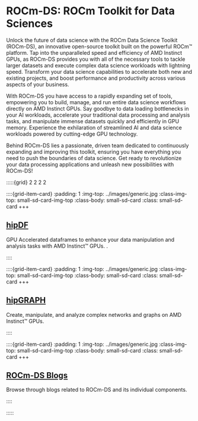 # ROCm-DS: ROCm Toolkit for Data Sciences

Unlock the future of data science with the ROCm Data Science Toolkit (ROCm-DS), an innovative open-source toolkit built on
the powerful ROCm™ platform. Tap into the unparalleled speed and efficiency of AMD Instinct GPUs, as ROCm-DS provides you
with all of the necessary tools to tackle larger datasets and execute complex data science workloads with lightning speed.
Transform your data science capabilities to accelerate both new and existing projects, and boost performance and productivity
across various aspects of your business.

With ROCm-DS you have access to a rapidly expanding set of tools, empowering you to build, manage, and run entire data science
workflows directly on AMD Instinct GPUs. Say goodbye to data loading bottlenecks in your AI workloads, accelerate your
traditional data processing and analysis tasks, and manipulate immense datasets quickly and efficiently in GPU memory.
Experience the exhilaration of streamlined AI and data science workloads powered by cutting-edge GPU technology.

Behind ROCm-DS lies a passionate, driven team dedicated to continuously expanding and improving this toolkit, ensuring you
have everything you need to push the boundaries of data science. Get ready to revolutionize your data processing applications
and unleash new possibilities with ROCm-DS!

:::::{grid} 2 2 2 2

::::{grid-item-card}
:padding: 1
:img-top: ../images/generic.jpg
:class-img-top: small-sd-card-img-top
:class-body: small-sd-card
:class: small-sd-card
+++
<a href=./hipDF.html class="card-header-link">
  <h2 class="card-header">hipDF</h2>
</a>
<p class="paragraph"> GPU Accelerated dataframes to enhance your data manipulation and analysis tasks with AMD Instinct™ GPUs.
.</p>
::::

::::{grid-item-card}
:padding: 1
:img-top: ../images/generic.jpg
:class-img-top: small-sd-card-img-top
:class-body: small-sd-card
:class: small-sd-card
+++
<a href=./hipGRAPH.html class="card-header-link">
  <h2 class="card-header">hipGRAPH</h2>
</a>
<p class="paragraph"> Create, manipulate, and analyze complex networks and graphs on AMD Instinct™ GPUs.
</p>
::::

::::{grid-item-card}
:padding: 1
:img-top: ../images/generic.jpg
:class-img-top: small-sd-card-img-top
:class-body: small-sd-card
:class: small-sd-card
+++
<a href=./ROCmDS-Blogs.html class="card-header-link">
  <h2 class="card-header">ROCm-DS Blogs</h2>
</a>
<p class="paragraph"> Browse through blogs related to ROCm-DS and its individual components.
</p>
::::

:::::
